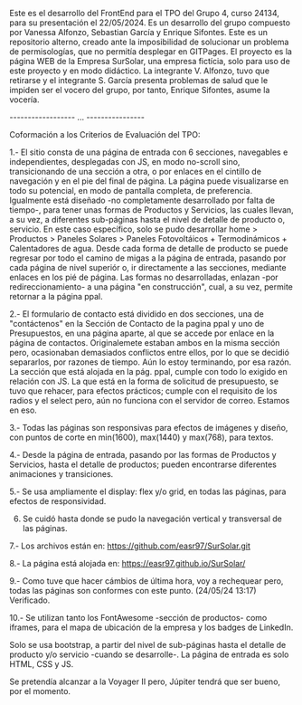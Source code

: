 Este es el desarrollo del FrontEnd para el TPO del Grupo 4, curso 24134, para su presentación el 22/05/2024. 
Es un desarrollo del grupo compuesto por Vanessa Alfonzo, Sebastian García y Enrique Sifontes. 
Este es un repositorio alterno, creado ante la imposibilidad de solucionar un problema de permisologías, que no permitía desplegar en GITPages.
El proyecto es la página WEB de la Empresa SurSolar, una empresa fictícia, solo para uso de este proyecto y en modo didáctico.
La integrante V. Alfonzo, tuvo que retirarse y el integrante S. García presenta problemas de salud que le impiden ser el vocero del grupo, por tanto, Enrique Sifontes, asume la vocería.

------------------ ... ----------------

Coformación a los Criterios de Evaluación del TPO:

1.- El sitio consta de una página de entrada con 6 secciones, navegables e independientes, desplegadas con JS, en modo no-scroll sino, transicionando de una sección a otra, o por enlaces en el cintillo de navegación y en el pie del final de página. La página puede visualizarse en todo su potencial, en modo de pantalla completa, de preferencia. Igualmente está diseñado -no completamente desarrollado por falta de tiempo-, para tener unas formas de Productos y Servicios, las cuales llevan, a su vez, a diferentes sub-páginas hasta el nivel de detalle de producto o, servicio. En este caso específico, solo se pudo desarrollar home > Productos > Paneles Solares > Paneles Fotovoltáicos + Termodinámicos + Calentadores de agua. Desde cada forma de detalle de producto se puede regresar por todo el camino de migas a la página de entrada, pasando por cada página de nivel superiór o, ir directamente a las secciones, mediante enlaces en los pié de página. Las formas no desarrolladas, enlazan -por redireccionamiento- a una página "en construcción", cual, a su vez, permite retornar a la página ppal.

2.- El formulario de contacto está dividido en dos secciones, una de "contáctenos" en la Sección de Contacto de la pagina ppal y uno de Presupuestos, en una página aparte, al que se accede por enlace en la página de contactos. Originalemete estaban ambos en la misma sección pero, ocasionaban demasiados conflictos entre ellos, por lo que se decidió separarlos, por razones de tiempo. Aún lo estoy terminando, por esa razón.
La sección que está alojada en la pág. ppal, cumple con todo lo exigido en relación con JS. La que está en la forma de solicitud de presupuesto, se tuvo que rehacer, para efectos prácticos; cumple con el requisito de los radios y el select pero, aún no funciona con el servidor de correo. Estamos en eso.

3.- Todas las páginas son responsivas para efectos de imágenes y diseño, con puntos de corte en min(1600), max(1440) y max(768), para textos.

4.- Desde la página de entrada, pasando por las formas de Productos y Servicios, hasta el detalle de productos; pueden encontrarse diferentes animaciones y transiciones.

5.- Se usa ampliamente el display: flex y/o grid, en todas las páginas, para efectos de responsividad.

6. Se cuidó hasta donde se pudo la navegación vertical y transversal de las páginas.

7.- Los archivos están en:
    https://github.com/easr97/SurSolar.git

8.- La página está alojada en: 
    https://easr97.github.io/SurSolar/

9.- Como tuve que hacer cámbios de última hora, voy a rechequear pero, todas las páginas son conformes con este punto. (24/05/24 13:17) Verificado.

10.- Se utilizan tanto los FontAwesome -sección de productos- como iframes, para el mapa de ubicación de la empresa y los badges de LinkedIn.

Solo se usa bootstrap, a partir del nivel de sub-páginas hasta el detalle de producto y/o servicio -cuando se desarrolle-. La página de entrada es solo HTML, CSS y JS.

Se pretendía alcanzar a la Voyager II pero, Júpiter tendrá que ser bueno, por el momento.